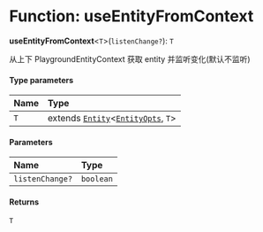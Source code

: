 # Function: useEntityFromContext

**useEntityFromContext**<`T`>(`listenChange?`): `T`

从上下 PlaygroundEntityContext 获取 entity 并监听变化(默认不监听)

#### Type parameters

| Name | Type |
| :------ | :------ |
| `T` | extends [`Entity`](/auto-docs/playground-react/classes/Entity-1.md)<[`EntityOpts`](/auto-docs/playground-react/interfaces/EntityOpts.md), `T`> |

#### Parameters

| Name | Type |
| :------ | :------ |
| `listenChange?` | `boolean` |

#### Returns

`T`
